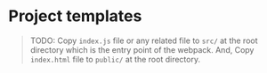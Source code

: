 # Project templates

> TODO: Copy `index.js` file or any related file to `src/` at the root directory which is the entry point of the webpack. And, Copy `index.html` file to `public/` at the root directory.